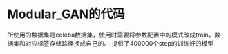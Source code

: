 # Modular_GAN的代码
  所使用的数据集是celeba数据集，使用时需要将参数配置中的模式改成train，数据集和对应标签存储路径换成自己的。
  提供了400000个step的训练好的模型
